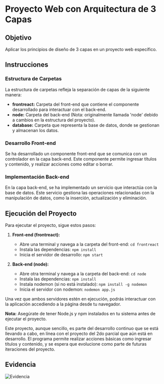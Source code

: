 # Proyecto Web con Arquitectura de 3 Capas

## Objetivo
Aplicar los principios de diseño de 3 capas en un proyecto web específico.

## Instrucciones

### Estructura de Carpetas
La estructura de carpetas refleja la separación de capas de la siguiente manera:

- **frontreact:** Carpeta del front-end que contiene el componente desarrollado para interactuar con el back-end.
- **node:** Carpeta del back-end (Nota: originalmente llamada 'node' debido a cambios en la estructura del proyecto).
- **database:** Carpeta que representa la base de datos, donde se gestionan y almacenan los datos.

### Desarrollo Front-end
Se ha desarrollado un componente front-end que se comunica con un controlador en la capa back-end. Este componente permite ingresar títulos y contenido, y realizar acciones como editar o borrar.

### Implementación Back-end
En la capa back-end, se ha implementado un servicio que interactúa con la base de datos. Este servicio gestiona las operaciones relacionadas con la manipulación de datos, como la inserción, actualización y eliminación.

## Ejecución del Proyecto

Para ejecutar el proyecto, sigue estos pasos:

1. **Front-end (frontreact):**
    - Abre una terminal y navega a la carpeta del front-end: `cd frontreact`
    - Instala las dependencias: `npm install`
    - Inicia el servidor de desarrollo: `npm start`

2. **Back-end (node):**
    - Abre otra terminal y navega a la carpeta del back-end: `cd node`
    - Instala las dependencias: `npm install`
    - Instala nodemon (si no está instalado): `npm install -g nodemon`
    - Inicia el servidor con nodemon: `nodemon app.js`

Una vez que ambos servidores estén en ejecución, podrás interactuar con la aplicación accediendo a la página desde tu navegador.

**Nota:** Asegúrate de tener Node.js y npm instalados en tu sistema antes de ejecutar el proyecto.

Este proyecto, aunque sencillo, es parte del desarrollo continuo que se está llevando a cabo, en línea con el proyecto del 2do parcial que aún está en desarrollo. El programa permite realizar acciones básicas como ingresar títulos y contenido, y se espera que evolucione como parte de futuras iteraciones del proyecto.

## Evidencia
![Evidencia](./Evidencia/Ejecucion.png)
